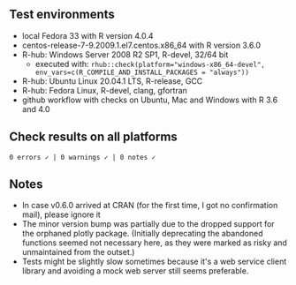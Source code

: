 ## Test environments
* local Fedora 33 with R version 4.0.4
* centos-release-7-9.2009.1.el7.centos.x86_64 with R version 3.6.0
* R-hub: Windows Server 2008 R2 SP1, R-devel, 32/64 bit
    * executed with: `rhub::check(platform="windows-x86_64-devel", env_vars=c(R_COMPILE_AND_INSTALL_PACKAGES = "always"))`
* R-hub: Ubuntu Linux 20.04.1 LTS, R-release, GCC
* R-hub: Fedora Linux, R-devel, clang, gfortran
* github workflow with checks on Ubuntu, Mac and Windows with R 3.6 and 4.0

## Check results on all platforms
```
0 errors ✓ | 0 warnings ✓ | 0 notes ✓
```

## Notes
* In case v0.6.0 arrived at CRAN (for the first time, I got no confirmation mail), please ignore it 
* The minor version bump was partially due to the dropped support for the orphaned plotly package.
  (Initially deprecating the abandoned functions seemed not necessary here, as they were marked as risky and unmaintained from the outset.)
* Tests might be slightly slow sometimes because it's a web service client library 
and avoiding a mock web server still seems preferable.
